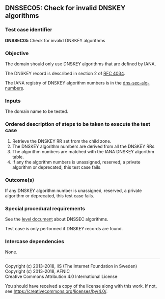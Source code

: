 ## DNSSEC05: Check for invalid DNSKEY algorithms

### Test case identifier
**DNSSEC05** Check for invalid DNSKEY algorithms

### Objective

The domain should only use DNSKEY algorithms that are defined by IANA.

The DNSKEY record is described in section 2 of [RFC 4034](
https://tools.ietf.org/html/rfc4034#section-2).

The IANA registry of DNSKEY algorithm numbers is in the [dns-sec-alg-numbers](
https://www.iana.org/assignments/dns-sec-alg-numbers/dns-sec-alg-numbers.xml).

### Inputs

The domain name to be tested.

### Ordered description of steps to be taken to execute the test case

1. Retrieve the DNSKEY RR set from the child zone.
2. The DNSKEY algorithm numbers are derived from all the DNSKEY RRs.
3. The algorithm numbers are matched with the IANA DNSKEY algorithm table.
4. If any the algorithm numbers is unassigned, reserved, a private algorithm
   or deprecated, this test case fails.

### Outcome(s)

If any DNSKEY algorithm number is unassigned, reserved, a private algorithm
or deprecated, this test case fails.

### Special procedural requirements

See the [level document](README.md) about DNSSEC algorithms.

Test case is only performed if DNSKEY records are found.

### Intercase dependencies

None.

-------

Copyright (c) 2013-2018, IIS (The Internet Foundation in Sweden)  
Copyright (c) 2013-2018, AFNIC  
Creative Commons Attribution 4.0 International License

You should have received a copy of the license along with this
work.  If not, see <https://creativecommons.org/licenses/by/4.0/>.
